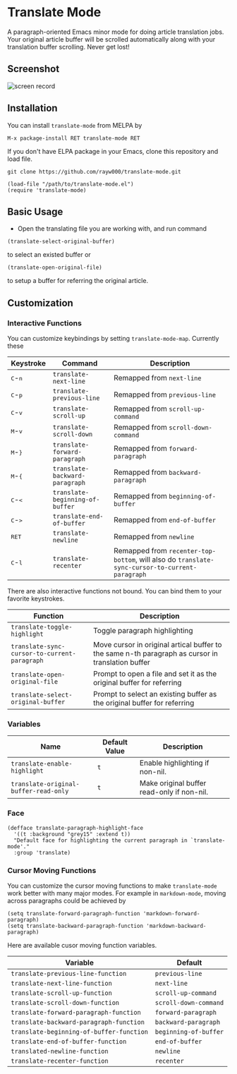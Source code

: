 Translate Mode
==============================
A paragraph-oriented Emacs minor mode for doing article translation jobs. Your original article buffer will be scrolled automatically along with your translation buffer scrolling. Never get lost!

## Screenshot

![screen record](./screen-record.gif)

## Installation

You can install `translate-mode` from MELPA by

```emacs-lisp
M-x package-install RET translate-mode RET
```

If you don't have ELPA package in your Emacs, clone this repository and load file.
```shell
git clone https://github.com/rayw000/translate-mode.git
```

```emacs-lisp
(load-file "/path/to/translate-mode.el")
(require 'translate-mode)
```

## Basic Usage

* Open the translating file you are working with, and run command
```emacs-lisp
(translate-select-original-buffer)
``` 
to select an existed buffer or
```emacs-lisp
(translate-open-original-file)
```
to setup a buffer for referring the original article.

## Customization

### Interactive Functions

You can customize keybindings by setting `translate-mode-map`. Currently these 

| Keystroke                    | Command                         | Description                         |
|------------------------------|---------------------------------|-------------------------------------|
| <kbd>C</kbd>-<kbd>n</kbd>    | `translate-next-line`           | Remapped from `next-line`           |
| <kbd>C</kbd>-<kbd>p</kbd>    | `translate-previous-line`       | Remapped from `previous-line`       |
| <kbd>C</kbd>-<kbd>v</kbd>    | `translate-scroll-up`           | Remapped from `scroll-up-command`   |
| <kbd>M</kbd>-<kbd>v</kbd>    | `translate-scroll-down`         | Remapped from `scroll-down-command` |
| <kbd>M</kbd>-<kbd>}</kbd>    | `translate-forward-paragraph`   | Remapped from `forward-paragraph`   |
| <kbd>M</kbd>-<kbd>{</kbd>    | `translate-backward-paragraph`  | Remapped from `backward-paragraph`  |
| <kbd>C</kbd>-<kbd>&lt;</kbd> | `translate-beginning-of-buffer` | Remapped from `beginning-of-buffer` |
| <kbd>C</kbd>-<kbd>&gt;</kbd> | `translate-end-of-buffer`       | Remapped from `end-of-buffer`       |
| <kbd>RET</kbd>               | `translate-newline`             | Remapped from `newline`             |
| <kbd>C</kbd>-<kbd>l</kbd>    | `translate-recenter`            | Remapped from `recenter-top-bottom`, will also do `translate-sync-cursor-to-current-paragraph` |

There are also interactive functions not bound. You can bind them to your favorite keystrokes.

| Function                                     | Description                                                                                                  |
|----------------------------------------------|--------------------------------------------------------------------------------------------------------------|
| `translate-toggle-highlight`                 | Toggle paragraph highlighting                                                                                |
| `translate-sync-cursor-to-current-paragraph` | Move cursor in original artical buffer to the same n-th paragraph as cursor in translation buffer            |
| `translate-open-original-file`               | Prompt to open a file and set it as the original buffer for referring                                        |
| `translate-select-original-buffer`           | Prompt to select an existing buffer as the original buffer for referring                                     |

### Variables

| Name                                  | Default Value | Description                                |
|---------------------------------------|---------------|--------------------------------------------|
| `translate-enable-highlight`          | `t`           | Enable highlighting if non-nil.            |
| `translate-original-buffer-read-only` | `t`           | Make original buffer read-only if non-nil. |

### Face

```emacs-lisp
(defface translate-paragraph-highlight-face
  '((t :background "grey15" :extend t))
  "Default face for highlighting the current paragraph in `translate-mode'."
  :group 'translate)
```

### Cursor Moving Functions

You can customize the cursor moving functions to make `translate-mode` work better with many major modes. For example in `markdown-mode`, moving across paragraphs could be achieved by

```emacs-lisp
(setq translate-forward-paragraph-function 'markdown-forward-paragraph)
(setq translate-backward-paragraph-function 'markdown-backward-paragraph)
```

Here are available cusor moving function variables.

| Variable                                 | Default               |
|------------------------------------------|-----------------------|
| `translate-previous-line-function`       | `previous-line`       |
| `translate-next-line-function`           | `next-line`           |
| `translate-scroll-up-function`           | `scroll-up-command`   |
| `translate-scroll-down-function`         | `scroll-down-command` |
| `translate-forward-paragraph-function`   | `forward-paragraph`   |
| `translate-backward-paragraph-function`  | `backward-paragraph`  |
| `translate-beginning-of-buffer-function` | `beginning-of-buffer` |
| `translate-end-of-buffer-function`       | `end-of-buffer`       |
| `translated-newline-function`            | `newline`             |
| `translate-recenter-function`            | `recenter`            |

